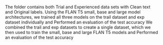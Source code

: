 The folder contains both Trial and Experienced data sets with Clean text and Original labels.
Using the FLAN T5 small, base and large model architectures, we trained all three models on the trail dataset and exp dataset individually and Performed an evaluation of the test accuracy
We combined the trail and exp datasets to create a single dataset, which we then used to train the small, base and large FLAN T5 models and Performed an evaluation of the test accuracy

